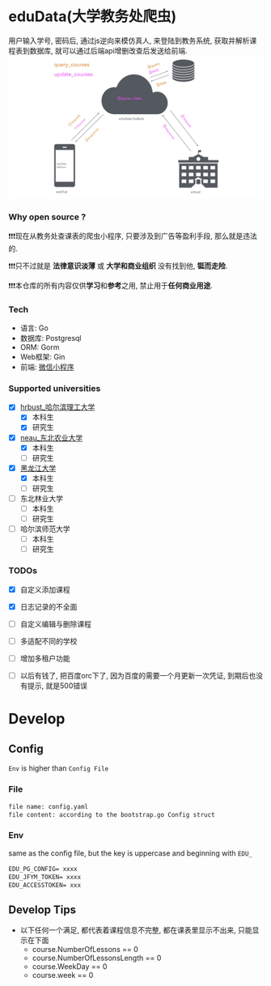 # eduData(大学教务处爬虫)

用户输入学号, 密码后, 通过js逆向来模仿真人, 来登陆到教务系统, 获取并解析课程表到数据库, 就可以通过后端api增删改查后发送给前端.
![edaData](flowChart.png)
### Why open source ?
❗❗️❗️现在从教务处查课表的爬虫小程序, 只要涉及到广告等盈利手段, 那么就是违法的.

❗️❗️❗️只不过就是 __法律意识淡薄__ 或 __大学和商业组织__ 没有找到他, **铤而走险**.

❗️❗️❗️本仓库的所有内容仅供**学习**和**参考**之用, 禁止用于**任何商业用途**.

### Tech
- 语言: Go
- 数据库: Postgresql
- ORM: Gorm
- Web框架: Gin
- 前端: [微信小程序](https://github.com/huhu415/eduData-WxFront)

### Supported universities
- [x] [hrbust_哈尔滨理工大学](school/hrbust)
    - [x] 本科生
    - [x] 研究生
- [x] [neau_东北农业大学](school/neau)
    - [x] 本科生
    - [ ] 研究生
- [x] [黑龙江大学](school/hlju)
    - [x] 本科生
    - [ ] 研究生
- [ ] 东北林业大学
    - [ ] 本科生
    - [ ] 研究生
- [ ] 哈尔滨师范大学
    - [ ] 本科生
    - [ ] 研究生

### TODOs
- [x] 自定义添加课程
- [x] 日志记录的不全面
- [ ] 自定义编辑与删除课程
- [ ] 多适配不同的学校
- [ ] 增加多租户功能
- [ ] 以后有钱了, 把百度orc下了, 因为百度的需要一个月更新一次凭证, 到期后也没有提示, 就是500错误



# Develop
## Config
`Env` is higher than `Config File`

### File
```
file name: config.yaml
file content: according to the bootstrap.go Config struct
```

### Env
same as the config file, but the key is uppercase and beginning with `EDU_`
```
EDU_PG_CONFIG= xxxx
EDU_JFYM_TOKEN= xxxx
EDU_ACCESSTOKEN= xxx
```

## Develop Tips
- 以下任何一个满足, 都代表着课程信息不完整, 都在课表里显示不出来, 只能显示在下面
  - course.NumberOfLessons == 0
  - course.NumberOfLessonsLength == 0
  - course.WeekDay == 0
  - course.week == 0
